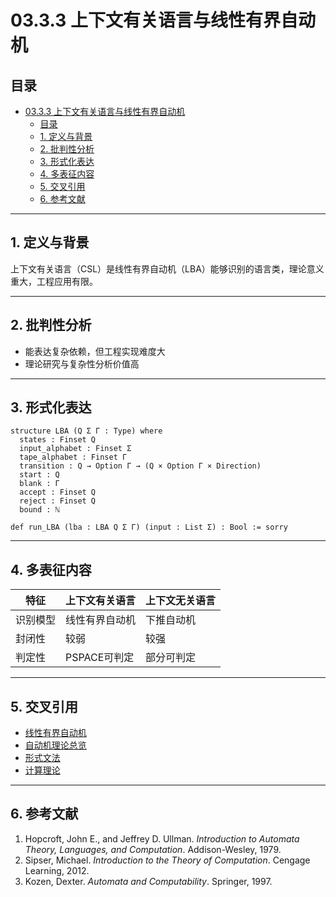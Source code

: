 # 03.3.3 上下文有关语言与线性有界自动机

## 目录

- [03.3.3 上下文有关语言与线性有界自动机](#0333-上下文有关语言与线性有界自动机)
  - [目录](#目录)
  - [1. 定义与背景](#1-定义与背景)
  - [2. 批判性分析](#2-批判性分析)
  - [3. 形式化表达](#3-形式化表达)
  - [4. 多表征内容](#4-多表征内容)
  - [5. 交叉引用](#5-交叉引用)
  - [6. 参考文献](#6-参考文献)

---

## 1. 定义与背景

上下文有关语言（CSL）是线性有界自动机（LBA）能够识别的语言类，理论意义重大，工程应用有限。

---

## 2. 批判性分析

- 能表达复杂依赖，但工程实现难度大
- 理论研究与复杂性分析价值高

---

## 3. 形式化表达

```lean
structure LBA (Q Σ Γ : Type) where
  states : Finset Q
  input_alphabet : Finset Σ
  tape_alphabet : Finset Γ
  transition : Q → Option Γ → (Q × Option Γ × Direction)
  start : Q
  blank : Γ
  accept : Finset Q
  reject : Finset Q
  bound : ℕ

def run_LBA (lba : LBA Q Σ Γ) (input : List Σ) : Bool := sorry
```

---

## 4. 多表征内容

| 特征 | 上下文有关语言 | 上下文无关语言 |
|------|----------------|----------------|
| 识别模型 | 线性有界自动机 | 下推自动机 |
| 封闭性 | 较弱 | 较强 |
| 判定性 | PSPACE可判定 | 部分可判定 |

---

## 5. 交叉引用

- [线性有界自动机](../01_Automata_Theory/03.1.4_Linear_Bounded_Automaton.md)
- [自动机理论总览](../01_Automata_Theory/README.md)
- [形式文法](../03.2_Formal_Grammars.md)
- [计算理论](../03.6_Computation_Theory/README.md)

---

## 6. 参考文献

1. Hopcroft, John E., and Jeffrey D. Ullman. *Introduction to Automata Theory, Languages, and Computation*. Addison-Wesley, 1979.
2. Sipser, Michael. *Introduction to the Theory of Computation*. Cengage Learning, 2012.
3. Kozen, Dexter. *Automata and Computability*. Springer, 1997.
